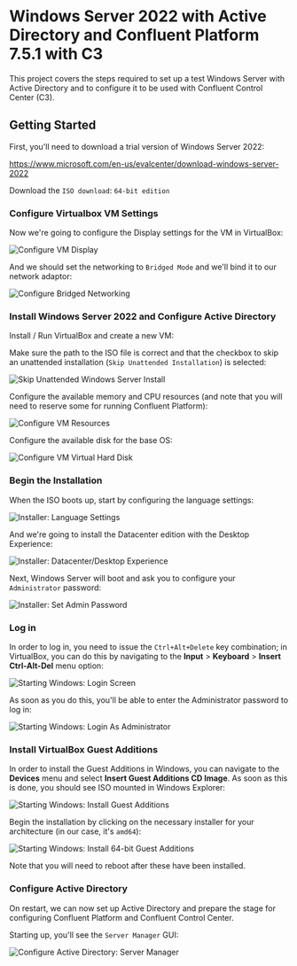 # Windows Server 2022 with Active Directory and Confluent Platform 7.5.1 with C3

This project covers the steps required to set up a test Windows Server with Active Directory and to configure it to be used with Confluent Control Center (C3).

## Getting Started

First, you'll need to download a trial version of Windows Server 2022:

<https://www.microsoft.com/en-us/evalcenter/download-windows-server-2022>

Download the `ISO download`: `64-bit edition`

### Configure Virtualbox VM Settings

Now we're going to configure the Display settings for the VM in VirtualBox:

![Configure VM Display](img/vm-display-settings.png)

And we should set the networking to `Bridged Mode` and we'll bind it to our network adaptor:

![Configure Bridged Networking](img/bridged-networking.png)

### Install Windows Server 2022 and Configure Active Directory

Install / Run VirtualBox and create a new VM:

Make sure the path to the ISO file is correct and that the checkbox to skip an unattended installation (`Skip Unattended Installation`) is selected:

![Skip Unattended Windows Server Install](img/configure-virtualbox-unattended.png)

Configure the available memory and CPU resources (and note that you will need to reserve some for running Confluent Platform):

![Configure VM Resources](img/virtualbox-settings.png)

Configure the available disk for the base OS:

![Configure VM Virtual Hard Disk](img/create-vhd.png)

### Begin the Installation

When the ISO boots up, start by configuring the language settings:

![Installer: Language Settings](img/language-settings.png)

And we're going to install the Datacenter edition with the Desktop Experience:

![Installer: Datacenter/Desktop Experience](img/datacenter-desktop.png)

Next, Windows Server will boot and ask you to configure your `Administrator` password:

![Installer: Set Admin Password](img/set-admin-pass.png)

### Log in

In order to log in, you need to issue the `Ctrl+Alt+Delete` key combination; in VirtualBox, you can do this by navigating to the **Input** > **Keyboard** > **Insert Ctrl-Alt-Del** menu option:

![Starting Windows: Login Screen](img/login-screen.png)

As soon as you do this, you'll be able to enter the Administrator password to log in:

![Starting Windows: Login As Administrator](img/adm-password.png)

### Install VirtualBox Guest Additions

In order to install the Guest Additions in Windows, you can navigate to the **Devices** menu and select **Insert Guest Additions CD Image**.  As soon as this is done, you should see ISO mounted in Windows Explorer:

![Starting Windows: Install Guest Additions](img/guest-additions.png)

Begin the installation by clicking on the necessary installer for your architecture (in our case, it's `amd64`):

![Starting Windows: Install 64-bit Guest Additions](img/vm-additions-install.png)

Note that you will need to reboot after these have been installed.

### Configure Active Directory

On restart, we can now set up Active Directory and prepare the stage for configuring Confluent Platform and Confluent Control Center.

Starting up, you'll see the `Server Manager` GUI:

![Configure Active Directory: Server Manager](img/add-roles-and-features.png)
